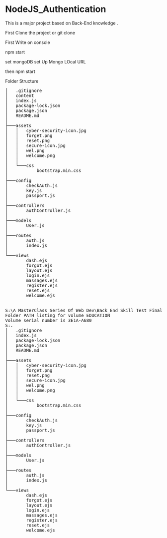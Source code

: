 # NodeJS_Authentication
This is a major project based on Back-End knowledge .

First Clone the project or git clone 

First Write on console 


npm start 

set mongoDB set Up   Mongo LOcal URL

then npm start



Folder Structure 


<pre>
│   .gitignore
│   content
│   index.js
│   package-lock.json
│   package.json
│   README.md
│
├───assets
│   │   cyber-security-icon.jpg
│   │   forget.png
│   │   reset.png
│   │   secure-icon.jpg
│   │   wel.png
│   │   welcome.png
│   │
│   └───css
│           bootstrap.min.css
│
├───config
│       checkAuth.js
│       key.js
│       passport.js
│
├───controllers
│       authController.js
│
├───models
│       User.js
│
├───routes
│       auth.js
│       index.js
│
└───views
        dash.ejs
        forgot.ejs
        layout.ejs
        login.ejs
        massages.ejs
        register.ejs
        reset.ejs
        welcome.ejs


S:\A MasterClass Series Of Web Dev\Back_End Skill Test Final\NodeJS_Authentication>tree/f
Folder PATH listing for volume EDUCATION
Volume serial number is 3E1A-A680
S:.
│   .gitignore
│   index.js
│   package-lock.json
│   package.json
│   README.md
│
├───assets
│   │   cyber-security-icon.jpg
│   │   forget.png
│   │   reset.png
│   │   secure-icon.jpg
│   │   wel.png
│   │   welcome.png
│   │
│   └───css
│           bootstrap.min.css
│
├───config
│       checkAuth.js
│       key.js
│       passport.js
│
├───controllers
│       authController.js
│
├───models
│       User.js
│
├───routes
│       auth.js
│       index.js
│
└───views
        dash.ejs
        forgot.ejs
        layout.ejs
        login.ejs
        massages.ejs
        register.ejs
        reset.ejs
        welcome.ejs


</pre>
